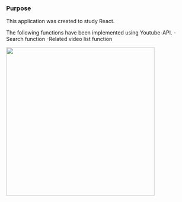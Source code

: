 ### Purpose
This application was created to study React.

The following functions have been implemented using Youtube-API.
-Search function
-Related video list function

<img src="/img/search.png" width="400" />
